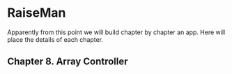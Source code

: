 # RaiseMan

Apparently from this  point we will build chapter by chapter an app. Here will place the details of each chapter.

## Chapter 8. Array Controller
